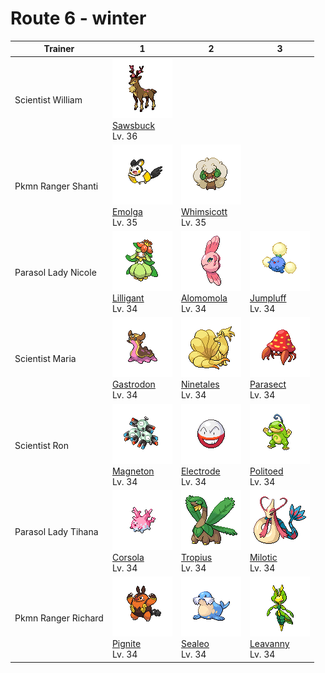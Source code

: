 # Route 6 - winter

| Trainer             | 1                                                                                  | 2                                                                                    | 3                                                                                |
| ------------------- | ---------------------------------------------------------------------------------- | ------------------------------------------------------------------------------------ | -------------------------------------------------------------------------------- |
| Scientist William   | ![sawsbuck](../../img/pokemon/586.png) <br/>[Sawsbuck](/pokemon/586) <br/>Lv. 36   |
| Pkmn Ranger Shanti  | ![emolga](../../img/pokemon/587.png) <br/>[Emolga](/pokemon/587) <br/>Lv. 35       | ![whimsicott](../../img/pokemon/547.png) <br/>[Whimsicott](/pokemon/547) <br/>Lv. 35 |
| Parasol Lady Nicole | ![lilligant](../../img/pokemon/549.png) <br/>[Lilligant](/pokemon/549) <br/>Lv. 34 | ![alomomola](../../img/pokemon/594.png) <br/>[Alomomola](/pokemon/594) <br/>Lv. 34   | ![jumpluff](../../img/pokemon/189.png) <br/>[Jumpluff](/pokemon/189) <br/>Lv. 34 |
| Scientist Maria     | ![gastrodon](../../img/pokemon/423.png) <br/>[Gastrodon](/pokemon/423) <br/>Lv. 34 | ![ninetales](../../img/pokemon/038.png) <br/>[Ninetales](/pokemon/038) <br/>Lv. 34   | ![parasect](../../img/pokemon/047.png) <br/>[Parasect](/pokemon/047) <br/>Lv. 34 |
| Scientist Ron       | ![magneton](../../img/pokemon/082.png) <br/>[Magneton](/pokemon/082) <br/>Lv. 34   | ![electrode](../../img/pokemon/101.png) <br/>[Electrode](/pokemon/101) <br/>Lv. 34   | ![politoed](../../img/pokemon/186.png) <br/>[Politoed](/pokemon/186) <br/>Lv. 34 |
| Parasol Lady Tihana | ![corsola](../../img/pokemon/222.png) <br/>[Corsola](/pokemon/222) <br/>Lv. 34     | ![tropius](../../img/pokemon/357.png) <br/>[Tropius](/pokemon/357) <br/>Lv. 34       | ![milotic](../../img/pokemon/350.png) <br/>[Milotic](/pokemon/350) <br/>Lv. 34   |
| Pkmn Ranger Richard | ![pignite](../../img/pokemon/499.png) <br/>[Pignite](/pokemon/499) <br/>Lv. 34     | ![sealeo](../../img/pokemon/364.png) <br/>[Sealeo](/pokemon/364) <br/>Lv. 34         | ![leavanny](../../img/pokemon/542.png) <br/>[Leavanny](/pokemon/542) <br/>Lv. 34 |